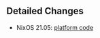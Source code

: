 ## Detailed Changes
- NixOS 21.05: [platform code](https://github.com/flyingcircusio/fc-nixos/compare/0d336728318db4687b018dca786863c39fb564d9...0b544610b7d6804996f35e67719aecb417b902f9)
